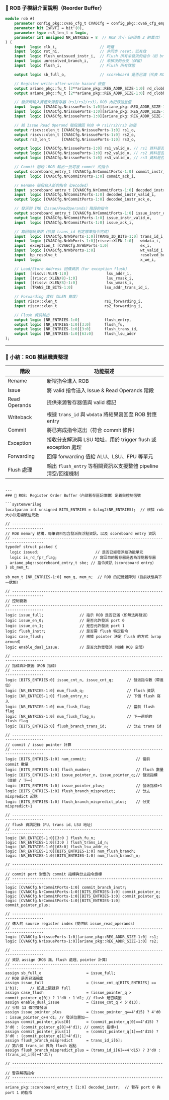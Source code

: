 ### 🧠 ROB 子模組介面說明（Reorder Buffer）

```systemverilog
module rob #(
    parameter config_pkg::cva6_cfg_t CVA6Cfg = config_pkg::cva6_cfg_empty,
    parameter bit IsRVFI = bit'(0),
    parameter type rs3_len_t = logic,
    parameter int unsigned NR_ENTRIES = 8  // ROB 大小（必須為 2 的冪次）
) (
    input  logic clk_i,                   // 時鐘
    input  logic rst_ni,                  // 非同步 reset，低有效
    input  logic flush_unissued_instr_i,  // Flush 所有未發派的指令（如 branch mispredict）
    input  logic unresolved_branch_i,     // 未解決的分支（保留）
    input  logic flush_i,                 // Flush 所有狀態

    output logic sb_full_o,               // scoreboard 是否已滿（代表 ROB 滿了）

    // Register write-after-write hazard 檢查
    output ariane_pkg::fu_t [2**ariane_pkg::REG_ADDR_SIZE-1:0] rd_clobber_gpr_o, // 每個 GPR 寄存器目前的寫入來源功能單元
    output ariane_pkg::fu_t [2**ariane_pkg::REG_ADDR_SIZE-1:0] rd_clobber_fpr_o, // 每個 FPR 寄存器目前的寫入來源功能單元

    // 發派時輸入實體來源暫存器（rs1/rs2/rs3），ROB 內記錄這些值
    input  logic [CVA6Cfg.NrissuePorts-1:0][ariane_pkg::REG_ADDR_SIZE-1:0] rs1_i,
    input  logic [CVA6Cfg.NrissuePorts-1:0][ariane_pkg::REG_ADDR_SIZE-1:0] rs2_i,
    input  logic [CVA6Cfg.NrissuePorts-1:0][ariane_pkg::REG_ADDR_SIZE-1:0] rs3_i,

    // 給 Issue Read Operand 階段讀回 ROB 中 rs1/rs2/rs3 的值
    output riscv::xlen_t [CVA6Cfg.NrissuePorts-1:0] rs1_o,
    output riscv::xlen_t [CVA6Cfg.NrissuePorts-1:0] rs2_o,
    output rs3_len_t     [CVA6Cfg.NrissuePorts-1:0] rs3_o,

    output logic [CVA6Cfg.NrissuePorts-1:0] rs1_valid_o, // rs1 資料是否 valid
    output logic [CVA6Cfg.NrissuePorts-1:0] rs2_valid_o, // rs2 資料是否 valid
    output logic [CVA6Cfg.NrissuePorts-1:0] rs3_valid_o, // rs3 資料是否 valid

    // Commit 階段：ROB 輸出一批可被 commit 的指令
    output scoreboard_entry_t [CVA6Cfg.NrCommitPorts-1:0] commit_instr_o,
    input  logic [CVA6Cfg.NrCommitPorts-1:0] commit_ack_i,

    // Rename 階段寫入新的指令（Decoded）
    input  scoreboard_entry_t [CVA6Cfg.NrCommitPorts-1:0] decoded_instr_i,
    input  logic [CVA6Cfg.NrCommitPorts-1:0] decoded_instr_valid_i,
    output logic [CVA6Cfg.NrCommitPorts-1:0] decoded_instr_ack_o,

    // 發派到 IRO（Issue/ReadOperands）階段的指令
    output scoreboard_entry_t [CVA6Cfg.NrCommitPorts-1:0] issue_instr_o,
    output logic [CVA6Cfg.NrCommitPorts-1:0] issue_instr_valid_o,
    input  logic [CVA6Cfg.NrCommitPorts-1:0] issue_ack_i,

    // 寫回階段資訊（依據 trans_id 判定哪筆指令完成）
    input  logic [CVA6Cfg.NrWbPorts-1:0][TRANS_ID_BITS-1:0] trans_id_i,
    input  logic [CVA6Cfg.NrWbPorts-1:0][riscv::XLEN-1:0]   wbdata_i,
    input  exception_t [CVA6Cfg.NrWbPorts-1:0]              ex_i,
    input  logic [CVA6Cfg.NrWbPorts-1:0]                    wt_valid_i,
    input  bp_resolve_t                                     resolved_branch_i,
    input  logic                                            x_we_i,

    // Load/Store Address 回傳資訊（for exception flush）
    input  [riscv::VLEN-1:0]                 lsu_addr_i,
    input  [(riscv::XLEN/8)-1:0]             lsu_rmask_i,
    input  [(riscv::XLEN/8)-1:0]             lsu_wmask_i,
    input  [TRANS_ID_BITS-1:0]              lsu_addr_trans_id_i,

    // Forwarding 資料（XLEN 寬度）
    input riscv::xlen_t                     rs1_forwarding_i,
    input riscv::xlen_t                     rs2_forwarding_i,

    // Flush 資訊輸出
    output logic [NR_ENTRIES-1:0]           flush_entry,
    output logic [NR_ENTRIES-1:0][3:0]      flush_fu,
    output logic [NR_ENTRIES-1:0][3:0]      flush_trans_id,
    output logic [NR_ENTRIES-1:0][63:0]     flush_lsu_addr
);
```

---

### 📘 小結：ROB 模組職責整理

| 階段         | 功能描述                                                                 |
|--------------|--------------------------------------------------------------------------|
| Rename       | 新增指令進入 ROB                                                         |
| Issue        | 將 valid 指令送入 Issue & Read Operands 階段                            |
| Read Operands| 提供來源暫存器值與 valid 標記                                            |
| Writeback    | 根據 `trans_id` 與 `wbdata` 將結果寫回至 ROB 對應 entry                 |
| Commit       | 將已完成指令送出（符合 commit 條件）                                     |
| Exception    | 接收分支解決與 LSU 地址，用於 trigger flush 或 exception 處理            |
| Forwarding   | 回傳 forwarding 值給 ALU、LSU、FPU 等單元                                |
| Flush 處理    | 輸出 `flush_entry` 等相關資訊以支援整體 pipeline 清空/回復機制          |
```

---
### 🧠 ROB: Register Order Buffer（內部暫存區記憶體）定義與控制信號

```systemverilog
localparam int unsigned BITS_ENTRIES = $clog2(NR_ENTRIES);  // 根據 rob 大小決定編號位元數

// ------------------------------------------------------------------------------------
// ROB memory 結構，每筆資料包含發派與浮點資訊，以及 scoreboard entry 資訊
// ------------------------------------------------------------------------------------
typedef struct packed {
  logic issued;                         // 是否已經發派給功能單元
  logic is_rd_fpr_flag;                // 寫回目的暫存器是否為浮點暫存器
  ariane_pkg::scoreboard_entry_t sbe; // 指令資訊（scoreboard entry）
} sb_mem_t;

sb_mem_t [NR_ENTRIES-1:0] mem_q, mem_n;  // ROB 的記憶體陣列（目前狀態與下一狀態）

// ------------------------------------------------------------------------------------
// 控制變數
// ------------------------------------------------------------------------------------
logic issue_full;                // 指示 ROB 是否已滿（即無法再發派）
logic issue_en_0;                // 是否允許發派 port 0
logic issue_en_1;                // 是否允許發派 port 1
logic flush_instr;               // 是否需 flush 特定指令
logic case_flush;                // 根據 pointer 決定 flush 的方式（wrap around）
logic enable_dual_issue;         // 是否允許雙發派（根據 ROB 空間）

// ------------------------------------------------------------------------------------
// 指標與計數器（ROB 指標）
// ------------------------------------------------------------------------------------
logic [BITS_ENTRIES:0] issue_cnt_n, issue_cnt_q;      // 發派指令數（帶進位）
logic [NR_ENTRIES-1:0] num_flush_q;                   // flush 資訊
logic [NR_ENTRIES-1:0] flush_entry_n;                 // 下個 flush 寫入
logic [NR_ENTRIES-1:0] num_flush_flag;                // 當前 flush flag
logic [NR_ENTRIES-1:0] num_flush_flag_n;              // 下一週期的 flush flag
logic [BITS_ENTRIES:0] flush_branch_trans_id;         // 分支 trans id

// ------------------------------------------------------------------------------------
// commit / issue pointer 計算
// ------------------------------------------------------------------------------------
logic [BITS_ENTRIES-1:0] num_commit;                      // 當前 commit 數量
logic [BITS_ENTRIES-1:0] flush_number;                    // flush 數量
logic [BITS_ENTRIES-1:0] issue_pointer_n, issue_pointer_q;// 發派指標（目前 / 下一）
logic [BITS_ENTRIES-1:0] issue_pointer_plus;              // 發派指標+1
logic [BITS_ENTRIES-1:0] flush_branch_mispredict;         // 分支 mispredict 起點
logic [BITS_ENTRIES-1:0] flush_branch_mispredict_plus;    // 分支 mispredict+1

// ------------------------------------------------------------------------------------
// flush 資訊記錄（FU、trans id、LSU 地址）
// ------------------------------------------------------------------------------------
logic [NR_ENTRIES-1:0][3:0 ] flush_fu_n;
logic [NR_ENTRIES-1:0][3:0 ] flush_trans_id_n;
logic [NR_ENTRIES-1:0][63:0] flush_lsu_addr_n;
logic [NR_ENTRIES-1:0][BITS_ENTRIES-1:0] num_flush_branch;
logic [NR_ENTRIES-1:0][BITS_ENTRIES-1:0] num_flush_branch_n;

// ------------------------------------------------------------------------------------
// commit port 對應的 commit 指標與分支指令旗標
// ------------------------------------------------------------------------------------
logic [CVA6Cfg.NrCommitPorts-1:0] commit_branch_instr;
logic [CVA6Cfg.NrCommitPorts-1:0][BITS_ENTRIES-1:0] commit_pointer_n;
logic [CVA6Cfg.NrCommitPorts-1:0][BITS_ENTRIES-1:0] commit_pointer_q;
logic [CVA6Cfg.NrCommitPorts-1:0][BITS_ENTRIES-1:0] commit_pointer_plus;

// ------------------------------------------------------------------------------------
// 傳入的 source register index（提供給 issue_read_operands）
// ------------------------------------------------------------------------------------
logic [CVA6Cfg.NrissuePorts-1:0][ariane_pkg::REG_ADDR_SIZE-1:0] rs1;
logic [CVA6Cfg.NrissuePorts-1:0][ariane_pkg::REG_ADDR_SIZE-1:0] rs2;

// ------------------------------------------------------------------------------------
// 資訊 assign（ROB 滿、flush 處理、pointer 計算）
// ------------------------------------------------------------------------------------
assign sb_full_o                    = issue_full;                              // ROB 是否已滿輸出
assign issue_full                   = (issue_cnt_q[BITS_ENTRIES] == 1'b1);     // 超過上限就算 full
assign case_flush                   = (issue_pointer_q > commit_pointer_q[0]) ? 1'd0 : 1'd1; // flush 是否繞圈
assign enable_dual_issue            = (issue_cnt_q < 5'd13);                   // 少於 13 條可雙發派
assign issue_pointer_plus           = (issue_pointer_q==4'd15) ? 4'd0 : issue_pointer_q+4'd1; // 發派位置加一
assign commit_pointer_plus[0]       = (commit_pointer_q[0]==4'd15) ? 3'd0 : (commit_pointer_q[0]+4'd1); // commit 指標+1
assign commit_pointer_plus[1]       = (commit_pointer_q[1]==4'd15) ? 3'd0 : (commit_pointer_q[1]+4'd1);
assign flush_branch_mispredict      = trans_id_i[6];                           // 第六個 trans_id 做為 flush 起點
assign flush_branch_mispredict_plus = (trans_id_i[6]==4'd15) ? 3'd0 : (trans_id_i[6]+4'd1);

// ------------------------------------------------------------------------------------
// 暫存解碼指令
// ------------------------------------------------------------------------------------
ariane_pkg::scoreboard_entry_t [1:0] decoded_instr;  // 暫存 port 0 與 port 1 的指令
```
